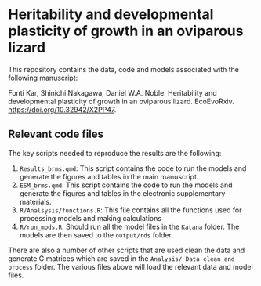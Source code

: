 
# Heritability and developmental plasticity of growth in an oviparous lizard

This repository contains the data, code and models associated with the following manuscript:

Fonti Kar, Shinichi Nakagawa, Daniel W.A. Noble. Heritability and developmental plasticity of growth in an oviparous lizard. EcoEvoRxiv. https://doi.org/10.32942/X2PP47. 

## Relevant code files

The key scripts needed to reproduce the results are the following:
1) `Results_brms.qmd`: This script contains the code to run the models and generate the figures and tables in the main manuscript.
2) `ESM_brms.qmd`: This script contains the code to run the models and generate the figures and tables in the electronic supplementary materials.
3) `R/Analsysis/functions.R`: This file contains all the functions used for processing models and making calculations
4) `R/run_mods.R`: Should run all the model files in the `Katana` folder. The models are then saved to the `output/rds` folder. 

There are also a number of other scripts that are used clean the data and generate G matrices which are saved in the `Analysis/ Data clean and process` folder. The various files above will load the relevant data and model files. 